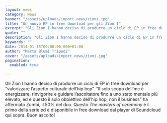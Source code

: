 ```yaml
---
layout: news
category: News
banner: "/assets/uploads/import.news/zioni.jpg"
title: "Un nuovo EP in free download per gli Zion I"
excerpt: "Gli Zion I hanno deciso di produrre un ciclo di EP in free download per “valorizzare l’aspetto culturale dell’hip hop”. “Il solo scopo dell’mc è energizzare, rinvigorire e guidare l’ascoltatore fino a uno stato mentale più elevato, ed è questo il solo obbiettivo dell’hip hop, non il business” ha affermato Zumbi, il 50% del duo. [&hellip"
quote: ""
description: "Gli Zion I hanno deciso di produrre un ciclo di EP in free download per “valorizzare l’aspetto culturale dell’hip hop”. “Il solo scopo dell’mc è energizzare, rinvigorire e guidare l’ascoltatore fino a uno stato mentale più elevato, ed è questo il solo obbiettivo dell’hip hop, non il business” ha affermato Zumbi, il 50% del duo. [&hellip"
keywords: ""
date: 2014-01-15T00:00:00.000+01:00
author: "Marta Blumi Tripodi"
cover: "/assets/uploads/import.news/zioni.jpg"
pagination:
  enabled: true

---
```


[](https://hotmc.com/un-nuovo-ep-in-free-download-per-gli-zion-i/zioni-2/)

Gli Zion I hanno deciso di produrre un ciclo di EP in free download per “valorizzare l’aspetto culturale dell’hip hop”. “Il solo scopo dell’mc è energizzare, rinvigorire e guidare l’ascoltatore fino a uno stato mentale più elevato, ed è questo il solo obbiettivo dell’hip hop, non il business” ha affermato Zumbi, il 50% del duo. Questo _The masters of ceremony_ è il primo della serie ed è disponibile in free download dal player di Soundcloud qui sopra. Buon ascolto!